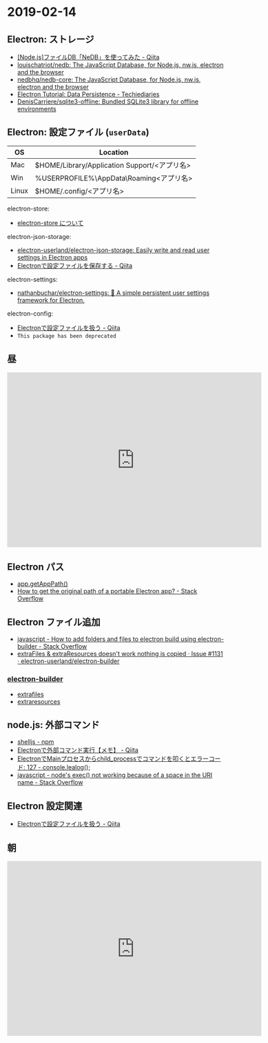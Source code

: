 # 2019-02-14

## Electron: ストレージ

- [[Node.js]ファイルDB「NeDB」を使ってみた - Qiita](https://qiita.com/manbo34/items/c908f8d4d5d97340deb1)
- [louischatriot/nedb: The JavaScript Database, for Node.js, nw.js, electron and the browser](https://github.com/louischatriot/nedb)
- [nedbhq/nedb-core: The JavaScript Database, for Node.js, nw.js, electron and the browser](https://github.com/nedbhq/nedb-core)
- [Electron Tutorial: Data Persistence - Techiediaries](https://www.techiediaries.com/electron-data-persistence/)
- [DenisCarriere/sqlite3-offline: Bundled SQLite3 library for offline environments](https://github.com/DenisCarriere/sqlite3-offline)

## Electron: 設定ファイル (`userData`)

| OS   | Location                                                |
| ---- | ------------------------------------------------------- |
| Mac  | $HOME/Library/Application Support/<アプリ名>             |
| Win  | %USERPROFILE%\AppData\Roaming\<アプリ名>                 |
| Linux| $HOME/.config/<アプリ名>                                 |

electron-store:

- [electron-store について](https://github.com/hdknr/annotated-js/blob/master/markdown/electron/electron-store.md)

electron-json-storage:

- [electron-userland/electron-json-storage: Easily write and read user settings in Electron apps](https://github.com/electron-userland/electron-json-storage)
- [Electronで設定ファイルを保存する - Qiita](https://qiita.com/KimuraTakaumi/items/fcae3fb9ca62143a00b4)

electron-settings:

- [nathanbuchar/electron-settings: 📝 A simple persistent user settings framework for Electron.](https://github.com/nathanbuchar/electron-settings)

electron-config:

- [Electronで設定ファイルを扱う - Qiita](https://qiita.com/akameco/items/8d29f18344256ac86e5f)
- `This package has been deprecated`

## 昼

<iframe height='405' width='590' frameborder='0' allowtransparency='true' scrolling='no' src='https://www.strava.com/activities/2147762039/embed/74d57c56ffc6e03ddd8146cca4b5604eb7c8091c'></iframe>

## Electron パス

- [app.getAppPath()](https://github.com/electron/electron/blob/master/docs/api/app.md#appgetpathname)
- [How to get the original path of a portable Electron app? - Stack Overflow](https://stackoverflow.com/questions/46307797/how-to-get-the-original-path-of-a-portable-electron-app)

## Electron ファイル追加

- [javascript - How to add folders and files to electron build using electron-builder - Stack Overflow](https://stackoverflow.com/questions/45392642/how-to-add-folders-and-files-to-electron-build-using-electron-builder)
- [extraFiles & extraResources doesn't work nothing is copied · Issue #1131 · electron-userland/electron-builder](https://github.com/electron-userland/electron-builder/issues/1131)

### [electron-builder](https://www.electron.build/)

- [extrafiles](https://www.electron.build/configuration/contents#extrafiles)
- [extraresources](https://www.electron.build/configuration/contents#extraresources)

## node.js: 外部コマンド

- [shelljs - npm](https://www.npmjs.com/package/shelljs)
- [Electronで外部コマンド実行【メモ】 - Qiita](https://qiita.com/h-tko/items/c3dc9214391d8e25257a)
- [ElectronでMainプロセスからchild_processでコマンドを叩くとエラーコード: 127 - console.lealog();](https://lealog.hateblo.jp/entry/2018/03/05/171036)
- [javascript - node's exec() not working because of a space in the URI name - Stack Overflow](https://stackoverflow.com/questions/32262071/nodes-exec-not-working-because-of-a-space-in-the-uri-name)

## Electron 設定関連

- [Electronで設定ファイルを扱う - Qiita](https://qiita.com/akameco/items/8d29f18344256ac86e5f)

## 朝

<iframe height='405' width='590' frameborder='0' allowtransparency='true' scrolling='no' src='https://www.strava.com/activities/2147550079/embed/bda4b82c71b7a51c61fd0b70c36a89d2b641276a'></iframe>
